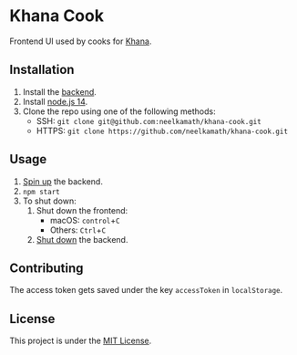 # Khana Cook

Frontend UI used by cooks for [Khana](https://github.com/neelkamath/khana-backend).

## Installation

1. Install the [backend](https://github.com/neelkamath/khana-backend#installation).
1. Install [node.js 14](https://nodejs.org/en/download/).
1. Clone the repo using one of the following methods:
    - SSH: `git clone git@github.com:neelkamath/khana-cook.git`
    - HTTPS: `git clone https://github.com/neelkamath/khana-cook.git`

## Usage

1. [Spin up](https://github.com/neelkamath/khana-backend#usage) the backend.
1. `npm start`
1. To shut down:
    1. Shut down the frontend:
        - macOS: `control`+`C`
        - Others: `Ctrl`+`C`
    1. [Shut down](https://github.com/neelkamath/khana-backend#usage) the backend.
    
## Contributing

The access token gets saved under the key `accessToken` in `localStorage`.

## License

This project is under the [MIT License](LICENSE).
